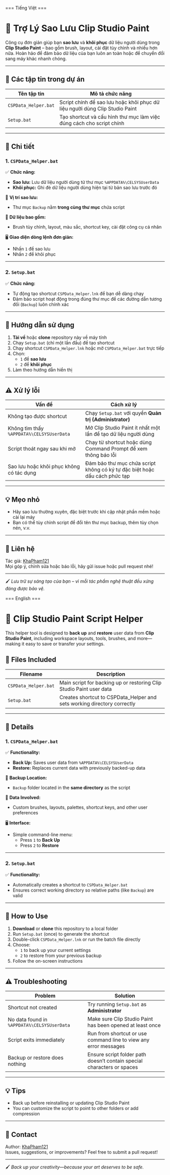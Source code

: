 === Tiếng Việt ===
# 🎨 Trợ Lý Sao Lưu Clip Studio Paint

Công cụ đơn giản giúp bạn **sao lưu** và **khôi phục** dữ liệu người dùng trong **Clip Studio Paint** – bao gồm brush, layout, cài đặt tùy chỉnh và nhiều hơn nữa. Hoàn hảo để đảm bảo dữ liệu của bạn luôn an toàn hoặc để chuyển đổi sang máy khác nhanh chóng.

---

## 📁 Các tập tin trong dự án

| Tên tập tin            | Mô tả chức năng                                                               |
|------------------------|--------------------------------------------------------------------------------|
| `CSPData_Helper.bat`   | Script chính để sao lưu hoặc khôi phục dữ liệu người dùng Clip Studio Paint   |
| `Setup.bat`            | Tạo shortcut và cấu hình thư mục làm việc đúng cách cho script chính          |

---

## 🧰 Chi tiết

### 1. `CSPData_Helper.bat`

✅ **Chức năng:**
- **Sao lưu:** Lưu dữ liệu người dùng từ thư mục `%APPDATA%\CELSYSUserData`
- **Khôi phục:** Ghi đè dữ liệu người dùng hiện tại từ bản sao lưu trước đó

📍 **Vị trí sao lưu:**
- Thư mục `Backup` nằm **trong cùng thư mục** chứa script

📂 **Dữ liệu bao gồm:**
- Brush tùy chỉnh, layout, màu sắc, shortcut key, cài đặt công cụ cá nhân

🖥️ **Giao diện dòng lệnh đơn giản:**
- Nhấn `1` để sao lưu
- Nhấn `2` để khôi phục

---

### 2. `Setup.bat`

✅ **Chức năng:**
- Tự động tạo shortcut `CSPData_Helper.lnk` để bạn dễ dàng chạy
- Đảm bảo script hoạt động trong đúng thư mục để các đường dẫn tương đối (`Backup`) luôn chính xác

---

## 🚀 Hướng dẫn sử dụng

1. **Tải về** hoặc **clone** repository này về máy tính
2. Chạy `Setup.bat` (chỉ một lần đầu) để tạo shortcut
3. Chạy shortcut `CSPData_Helper.lnk` hoặc mở `CSPData_Helper.bat` trực tiếp
4. Chọn:
   - `1` để **sao lưu**
   - `2` để **khôi phục**
5. Làm theo hướng dẫn hiển thị

---

## ⚠️ Xử lý lỗi

| Vấn đề                                     | Cách xử lý                                                                 |
|--------------------------------------------|----------------------------------------------------------------------------|
| Không tạo được shortcut                    | Chạy `Setup.bat` với quyền **Quản trị (Administrator)**                   |
| Không tìm thấy `%APPDATA%\CELSYSUserData` | Mở Clip Studio Paint ít nhất một lần để tạo dữ liệu người dùng             |
| Script thoát ngay sau khi mở              | Chạy từ shortcut hoặc dùng Command Prompt để xem thông báo lỗi             |
| Sao lưu hoặc khôi phục không có tác dụng   | Đảm bảo thư mục chứa script không có ký tự đặc biệt hoặc dấu cách phức tạp |

---

## 💡 Mẹo nhỏ

- Hãy sao lưu thường xuyên, đặc biệt trước khi cập nhật phần mềm hoặc cài lại máy
- Bạn có thể tùy chỉnh script để đổi tên thư mục backup, thêm tùy chọn nén, v.v.

---

## 🙋 Liên hệ

Tác giả: [KhaPham121](https://github.com/KhaPham121)  
Mọi góp ý, chỉnh sửa hoặc báo lỗi, hãy gửi issue hoặc pull request nhé!

---

🖌️ *Lưu trữ sự sáng tạo của bạn – vì mỗi tác phẩm nghệ thuật đều xứng đáng được bảo vệ.*



=== English ===
# 🎨 Clip Studio Paint Script Helper

This helper tool is designed to **back up** and **restore** user data from **Clip Studio Paint**, including workspace layouts, tools, brushes, and more—making it easy to save or transfer your settings.

## 📁 Files Included

| Filename              | Description                                                                   |
|-----------------------|-------------------------------------------------------------------------------|
| `CSPData_Helper.bat`  | Main script for backing up or restoring Clip Studio Paint user data           |
| `Setup.bat`           | Creates shortcut to CSPData_Helper and sets working directory correctly       |

---

## 🧰 Details

### 1. `CSPData_Helper.bat`

✅ **Functionality:**
- **Back Up:** Saves user data from `%APPDATA%\CELSYSUserData`
- **Restore:** Replaces current data with previously backed-up data

📍 **Backup Location:**
- `Backup` folder located in the **same directory** as the script

📂 **Data Involved:**
- Custom brushes, layouts, palettes, shortcut keys, and other user preferences

🖥️ **Interface:**
- Simple command-line menu:
   - Press `1` to **Back Up**
   - Press `2` to **Restore**

---

### 2. `Setup.bat`

✅ **Functionality:**
- Automatically creates a shortcut to `CSPData_Helper.bat`
- Ensures correct working directory so relative paths (like `Backup`) are valid

---

## 🚀 How to Use

1. **Download** or **clone** this repository to a local folder
2. Run `Setup.bat` (once) to generate the shortcut
3. Double-click `CSPData_Helper.lnk` or run the batch file directly
4. Choose:
   - `1` to back up your current settings
   - `2` to restore from your previous backup
5. Follow the on-screen instructions

---

## ⚠️ Troubleshooting

| Problem                                     | Solution                                                                |
|--------------------------------------------|-------------------------------------------------------------------------|
| Shortcut not created                        | Try running `Setup.bat` as **Administrator**                           |
| No data found in `%APPDATA%\CELSYSUserData` | Make sure Clip Studio Paint has been opened at least once              |
| Script exits immediately                    | Run from shortcut or use command line to view any error messages       |
| Backup or restore does nothing              | Ensure script folder path doesn’t contain special characters or spaces |

---

## 💡 Tips

- Back up before reinstalling or updating Clip Studio Paint
- You can customize the script to point to other folders or add compression

---

## 🙋 Contact

Author: [KhaPham121](https://github.com/KhaPham121)  
Issues, suggestions, or improvements? Feel free to submit a pull request!

---

🖌️ *Back up your creativity—because your art deserves to be safe.*
